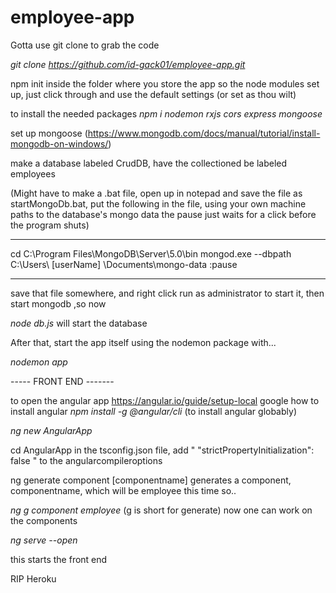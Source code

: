 # employee-app

Gotta use git clone to grab the code

*git clone https://github.com/id-gack01/employee-app.git*

npm init inside the folder where you store the app so the node modules set up, just click through and use the default settings (or set as thou wilt)

to install the needed packages
*npm i nodemon  rxjs cors express mongoose*

set up mongoose (https://www.mongodb.com/docs/manual/tutorial/install-mongodb-on-windows/)

make a database labeled CrudDB, have the collectioned be labeled employees

(Might have to make a .bat file, open up in notepad and save the file as startMongoDb.bat, put the following in the file, using your own machine paths to the database's mongo data 
the pause just waits for a click before the program shuts)


____
cd C:\Program Files\MongoDB\Server\5.0\bin
mongod.exe --dbpath C:\Users\ [userName] \Documents\mongo-data
:pause
____
save that file somewhere, and right click run as administrator to start it, then start mongodb
,so now

*node db.js* will start the database

After that, start the app itself using the nodemon package with...

*nodemon app*

 ----- FRONT END -------
 
to open the angular app https://angular.io/guide/setup-local
google how to install angular
*npm install -g @angular/cli* (to install angular globably)

*ng new AngularApp*

cd AngularApp in the tsconfig.json file, add " "strictPropertyInitialization": false " to the angularcompileroptions

ng generate component [componentname] generates a component, componentname, which will be employee this time so..

*ng g component employee* (g is short for generate)
now one can work on the components 

*ng serve --open*

this starts the front end

RIP Heroku
